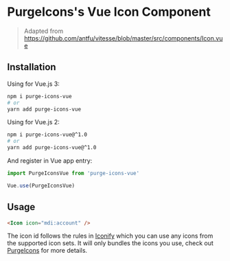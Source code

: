 # PurgeIcons's Vue Icon Component

> Adapted from https://github.com/antfu/vitesse/blob/master/src/components/Icon.vue

## Installation

Using for Vue.js 3:

```bash
npm i purge-icons-vue
# or
yarn add purge-icons-vue
```

Using for Vue.js 2:

```bash
npm i purge-icons-vue@^1.0
# or
yarn add purge-icons-vue@^1.0
```

And register in Vue app entry:

```js
import PurgeIconsVue from 'purge-icons-vue'

Vue.use(PurgeIconsVue)
```

## Usage

```html
<Icon icon="mdi:account" />
```

The icon id follows the rules in [Iconify](https://iconify.design/) which you can use any icons from the supported icon sets. It will only bundles the icons you use, check out [PurgeIcons](https://github.com/antfu/purge-icons) for more details.
